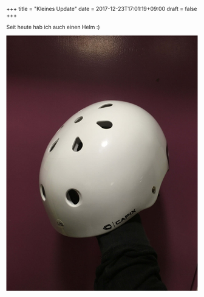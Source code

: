 +++
title = "Kleines Update"
date = 2017-12-23T17:01:19+09:00
draft = false
+++

Seit heute hab ich auch einen Helm :)

![Helm](/img/2017_12_23/helmet.jpg)
